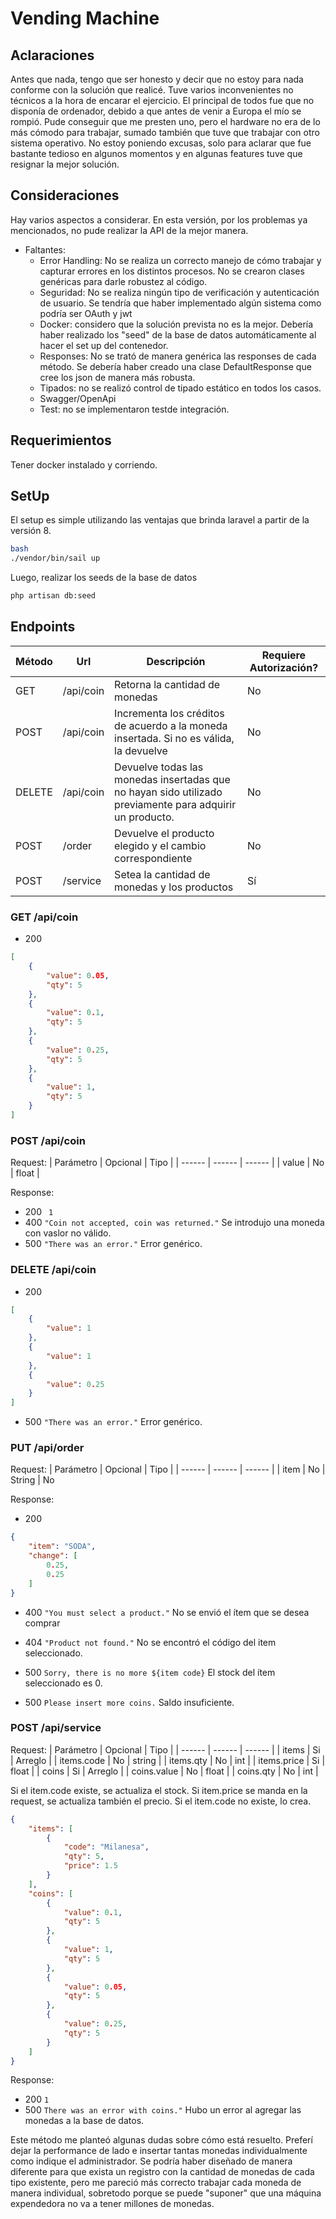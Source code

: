 # Vending Machine

## Aclaraciones
Antes que nada, tengo que ser honesto y decir que no estoy para nada conforme con la solución que realicé. Tuve varios inconvenientes no técnicos a la hora de encarar el ejercicio. El principal de todos fue que no disponía de ordenador, debido a que antes de venir a Europa el mío se rompió.
Pude conseguir que me presten uno, pero el hardware no era de lo más cómodo para trabajar, sumado también que tuve que trabajar con otro sistema operativo.
No estoy poniendo excusas, solo para aclarar que fue bastante tedioso en algunos momentos y en algunas features tuve que resignar la mejor solución.

## Consideraciones
Hay varios aspectos a considerar.
En esta versión, por los problemas ya mencionados, no pude realizar la API de la mejor manera. 
- Faltantes:
    - Error Handling: No se realiza un correcto manejo de cómo trabajar y capturar errores en los distintos procesos. No se crearon clases genéricas para darle robustez al código.
    - Seguridad: No se realiza ningún tipo de verificación y autenticación de usuario. Se tendría que haber implementado algún sistema como podría ser OAuth y jwt
    - Docker: considero que la solución prevista no es la mejor. Debería haber realizado los "seed" de la base de datos automáticamente al hacer el set up del contenedor.
    - Responses: No se trató de manera genérica las responses de cada método. Se debería haber creado una clase DefaultResponse que cree los json de manera más robusta.
    - Tipados: no se realizó control de tipado estático en todos los casos.
    - Swagger/OpenApi
    - Test: no se implementaron testde integración.
    
## Requerimientos
Tener docker instalado y corriendo.

## SetUp
El setup es simple utilizando las ventajas que brinda laravel a partir de la versión 8.
```sh
bash
./vendor/bin/sail up
```
Luego, realizar los seeds de la base de datos
```sh
php artisan db:seed
```

## Endpoints

| Método | Url | Descripción | Requiere Autorización?
| ------ | ------ | ------ | ------ | 
| GET | /api/coin | Retorna la cantidad de monedas | No
| POST | /api/coin | Incrementa los créditos de acuerdo a la moneda insertada. Si no es válida, la devuelve | No
| DELETE | /api/coin | Devuelve todas las monedas insertadas que no hayan sido utilizado previamente para adquirir un producto. | No
| POST | /order | Devuelve el producto elegido y el cambio correspondiente | No
| POST | /service | Setea la cantidad de monedas y los productos | Sí


### GET /api/coin
- 200
```json
[
    {
        "value": 0.05,
        "qty": 5
    },
    {
        "value": 0.1,
        "qty": 5
    },
    {
        "value": 0.25,
        "qty": 5
    },
    {
        "value": 1,
        "qty": 5
    }
]
```
### POST /api/coin
Request:
| Parámetro | Opcional | Tipo | 
| ------ | ------ | ------ | 
| value | No | float | 

Response:
- 200
``` 1```
- 400
```"Coin not accepted, coin was returned."```
Se introdujo una moneda con vaslor no válido.
- 500
```"There was an error."```
Error genérico.

### DELETE /api/coin
- 200
```json
[
    {
        "value": 1
    },
    {
        "value": 1
    },
    {
        "value": 0.25
    }
]
```
- 500
```"There was an error."```
Error genérico.

### PUT /api/order
Request:
| Parámetro | Opcional | Tipo | 
| ------ | ------ | ------ | 
| item | No | String | No

Response:
- 200
```json
{
    "item": "SODA",
    "change": [
        0.25,
        0.25
    ]
}
```
- 400
```"You must select a product."```
No se envió el ítem que se desea comprar

- 404
 ```"Product not found."```
No se encontró el código del item seleccionado.

- 500
```Sorry, there is no more ${item code}```
El stock del ítem seleccionado es 0.

- 500
```Please insert more coins.```
Saldo insuficiente.

### POST /api/service
Request:
| Parámetro | Opcional | Tipo | 
| ------ | ------ | ------ | 
| items | Si | Arreglo | 
| items.code | No | string | 
| items.qty | No | int | 
| items.price | Si | float | 
| coins | Si | Arreglo | 
| coins.value | No | float | 
| coins.qty | No | int | 

Si el item.code existe, se actualiza el stock. Si item.price se manda en la request, se actualiza también el precio.
Si el item.code no existe, lo crea.

```json
{
    "items": [
        {
            "code": "Milanesa",
            "qty": 5,
            "price": 1.5 
        }
    ],
    "coins": [
        {
            "value": 0.1,
            "qty": 5
        },
        {
            "value": 1,
            "qty": 5
        },
        {
            "value": 0.05,
            "qty": 5
        },
        {
            "value": 0.25,
            "qty": 5
        }
    ]
}
```

Response:
- 200
 ```1 ```
- 500
```There was an error with coins."```
Hubo un error al agregar las monedas a la base de datos.

Este método me planteó algunas dudas sobre cómo está resuelto. Preferí dejar la performance de lado e insertar tantas monedas individualmente como indique el administrador. Se podría haber diseñado de manera diferente para que exista un registro con la cantidad de monedas de cada tipo existente, pero me pareció más correcto trabajar cada moneda de manera individual, sobretodo porque se puede "suponer" que una máquina expendedora no va a tener millones de monedas.


